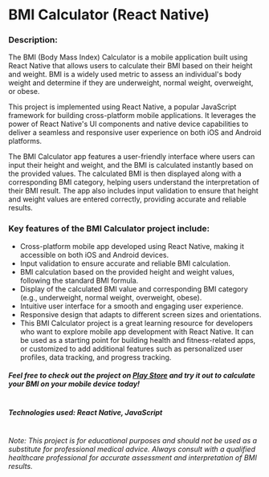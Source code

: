 # BMI Calculator (React Native)

### Description:

The BMI (Body Mass Index) Calculator is a mobile application built using React Native that allows users to calculate their BMI based on their height and weight. BMI is a widely used metric to assess an individual's body weight and determine if they are underweight, normal weight, overweight, or obese.

This project is implemented using React Native, a popular JavaScript framework for building cross-platform mobile applications. It leverages the power of React Native's UI components and native device capabilities to deliver a seamless and responsive user experience on both iOS and Android platforms.

The BMI Calculator app features a user-friendly interface where users can input their height and weight, and the BMI is calculated instantly based on the provided values. The calculated BMI is then displayed along with a corresponding BMI category, helping users understand the interpretation of their BMI result. The app also includes input validation to ensure that height and weight values are entered correctly, providing accurate and reliable results.

### Key features of the BMI Calculator project include:

- Cross-platform mobile app developed using React Native, making it accessible on both iOS and Android devices.
- Input validation to ensure accurate and reliable BMI calculation.
- BMI calculation based on the provided height and weight values, following the standard BMI formula.
- Display of the calculated BMI value and corresponding BMI category (e.g., underweight, normal weight, overweight, obese).
- Intuitive user interface for a smooth and engaging user experience.
- Responsive design that adapts to different screen sizes and orientations.
- This BMI Calculator project is a great learning resource for developers who want to explore mobile app development with React Native. It can be used as a starting point for building health and fitness-related apps, or customized to add additional features such as personalized user profiles, data tracking, and progress tracking.

##### Feel free to check out the project on [Play Store](https://play.google.com/store/apps/details?id=com.aftabali.bmicalculator) and try it out to calculate your BMI on your mobile device today!
#
#
##### Technologies used: React Native, JavaScript
#
#
#
###### Note: This project is for educational purposes and should not be used as a substitute for professional medical advice. Always consult with a qualified healthcare professional for accurate assessment and interpretation of BMI results.
